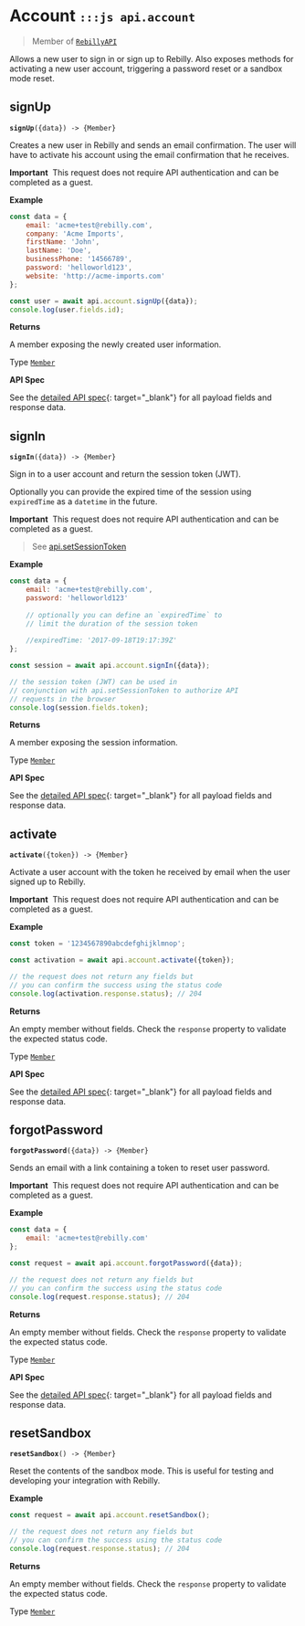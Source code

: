 # Account <small>`:::js api.account`</small>

> Member of [`RebillyAPI`][goto-rebillyapi]

Allows a new user to sign in or sign up to Rebilly. Also exposes methods for activating a new user account, triggering a password reset or a sandbox mode reset.



## signUp
<div class="method"><code><strong>signUp</strong>({<span class="prop">data</span>}) -> <span class="return">{Member}</span></code></div>

Creates a new user in Rebilly and sends an email confirmation. The user will have to activate his account using the email confirmation that he receives.

<div class="warning-block"><strong>Important</strong>&nbsp;&nbsp;This request does not require API authentication and can be completed as a guest.</div>


**Example**

```js
const data = {
    email: 'acme+test@rebilly.com',
    company: 'Acme Imports',
    firstName: 'John',
    lastName: 'Doe',
    businessPhone: '14566789',
    password: 'helloworld123',
    website: 'http://acme-imports.com'
};

const user = await api.account.signUp({data});
console.log(user.fields.id);
```

**Returns**

A member exposing the newly created user information.

Type [`Member`][goto-member]


**API Spec**

See the [detailed API spec][1]{: target="_blank"} for all payload fields and response data.

## signIn
<div class="method"><code><strong>signIn</strong>({<span class="prop">data</span>}) -> <span class="return">{Member}</span></code></div>

Sign in to a user account and return the session token (JWT). 

Optionally you can provide the expired time of the session using `expiredTime` as a `datetime` in the future.

<div class="warning-block"><strong>Important</strong>&nbsp;&nbsp;This request does not require API authentication and can be completed as a guest.</div>

> See [api.setSessionToken][2]

**Example**

```js
const data = {
    email: 'acme+test@rebilly.com',
    password: 'helloworld123'
    
    // optionally you can define an `expiredTime` to 
    // limit the duration of the session token
    
    //expiredTime: '2017-09-18T19:17:39Z'
};

const session = await api.account.signIn({data});

// the session token (JWT) can be used in
// conjunction with api.setSessionToken to authorize API
// requests in the browser 
console.log(session.fields.token);
```

**Returns**

A member exposing the session information.

Type [`Member`][goto-member]


**API Spec**

See the [detailed API spec][3]{: target="_blank"} for all payload fields and response data.

## activate
<div class="method"><code><strong>activate</strong>({<span class="prop">token</span>}) -> <span class="return">{Member}</span></code></div>

Activate a user account with the token he received by email when the user signed up to Rebilly. 

<div class="warning-block"><strong>Important</strong>&nbsp;&nbsp;This request does not require API authentication and can be completed as a guest.</div>

**Example**

```js
const token = '1234567890abcdefghijklmnop';

const activation = await api.account.activate({token});

// the request does not return any fields but
// you can confirm the success using the status code
console.log(activation.response.status); // 204
```

**Returns**

An empty member without fields. Check the `response` property to validate the expected status code.

Type [`Member`][goto-member]


**API Spec**

See the [detailed API spec][4]{: target="_blank"} for all payload fields and response data.

## forgotPassword
<div class="method"><code><strong>forgotPassword</strong>({<span class="prop">data</span>}) -> <span class="return">{Member}</span></code></div>

Sends an email with a link containing a token to reset user password.

<div class="warning-block"><strong>Important</strong>&nbsp;&nbsp;This request does not require API authentication and can be completed as a guest.</div>

**Example**

```js
const data = {
    email: 'acme+test@rebilly.com'
};

const request = await api.account.forgotPassword({data});

// the request does not return any fields but
// you can confirm the success using the status code
console.log(request.response.status); // 204
```

**Returns**

An empty member without fields. Check the `response` property to validate the expected status code.

Type [`Member`][goto-member]


**API Spec**

See the [detailed API spec][5]{: target="_blank"} for all payload fields and response data.

## resetSandbox
<div class="method"><code><strong>resetSandbox</strong>() -> <span class="return">{Member}</span></code></div>

Reset the contents of the sandbox mode. This is useful for testing and developing your integration with Rebilly.

**Example**

```js
const request = await api.account.resetSandbox();

// the request does not return any fields but
// you can confirm the success using the status code
console.log(request.response.status); // 204
```

**Returns**

An empty member without fields. Check the `response` property to validate the expected status code.

Type [`Member`][goto-member]


[goto-rebillyapi]: ../rebilly-api
[goto-member]: ../types/member
[1]: https://rebilly.github.io/RebillyAPI/#tag/Users%2Fpaths%2F~1signup%2Fpost
[2]: ../rebilly-api/#setsessiontoken
[3]: https://rebilly.github.io/RebillyAPI/#tag/Sessions%2Fpaths%2F~1signin%2Fpost
[4]: https://rebilly.github.io/RebillyAPI/#tag/Users%2Fpaths%2F~1activation~1%7Btoken%7D%2Fpost
[5]: https://rebilly.github.io/RebillyAPI/#tag/Users%2Fpaths%2F~1forgot-password%2Fpost
